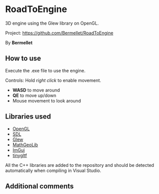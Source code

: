 # RoadToEngine
3D engine using the Glew library on OpenGL.

Project: https://github.com/Bermellet/RoadToEngine

By **Bermellet**

## How to use

Execute the .exe file to use the engine.

Controls: Hold *right click* to enable movement.

- **WASD** to move around
- **QE** to move up/down
- Mouse movement to look around

## Libraries used

- [OpenGL](https://www.opengl.org/)
- [SDL](https://www.libsdl.org/)
- [Glew](https://glew.sourceforge.net/)
- [MathGeoLib](https://github.com/juj/MathGeoLib)
- [ImGui](https://github.com/ocornut/imgui)
- [tinygltf](https://github.com/syoyo/tinygltf)

All the C++ libraries are added to the repository and should be detected automatically when compiling in Visual Studio.

## Additional comments

